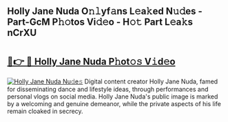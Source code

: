 ## Holly Jane Nuda O𝚗𝚕yf𝚊ns L𝚎a𝚔ed N𝚞𝚍es - Part-GcM P𝚑𝚘tos Vi𝚍𝚎o - H𝚘𝚝 Part L𝚎a𝚔s nCrXU

# <h2><a href="http://kf0iqx.oniu.top/?m=Holly+Jane+Nuda">🔗👉 🔴 Holly Jane Nuda P𝚑ot𝚘𝚜 V𝚒d𝚎o</a></h2>

[![Holly Jane Nuda Nu𝚍e𝚜](https://i.imgur.com/0qMVB7G.gif)](http://kf0iqx.oniu.top/?m=Holly+Jane+Nuda)
Digital content creator Holly Jane Nuda, famed for disseminating dance and lifestyle ideas, through performances and personal vlogs on social media. Holly Jane Nuda's public image is marked by a welcoming and genuine demeanor, while the private aspects of his life remain cloaked in secrecy.  
